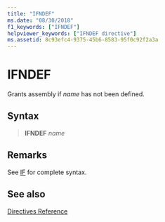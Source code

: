 ```yaml
---
title: "IFNDEF"
ms.date: "08/30/2018"
f1_keywords: ["IFNDEF"]
helpviewer_keywords: ["IFNDEF directive"]
ms.assetid: 8c93efc4-9375-45b6-8583-95f0c92f2a3a
---
```

# IFNDEF

Grants assembly if *name* has not been defined.

## Syntax

> **IFNDEF** *name*

## Remarks

See [IF](../../assembler/masm/if-masm.md) for complete syntax.

## See also

[Directives Reference](../../assembler/masm/directives-reference.md)<br/>